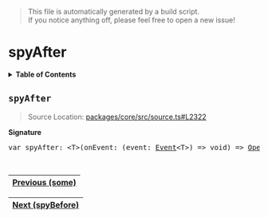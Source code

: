 > This file is automatically generated by a build script.<br>If you notice anything off, please feel free to open a new issue!

# spyAfter

<details><summary><b>Table of Contents</b></summary>

1. [<code>spyAfter</code>](#spyAfter)</details>

## <a name="spyAfter"></a><code>spyAfter</code>

> Source Location: [packages\/core\/src\/source.ts#L2322](..\/..\/packages\/core\/src\/source.ts#L2322)

<b>Signature</b>

<pre>var spyAfter: &lt;T&gt;(onEvent: (event: <a href="../02-api-event/00-Event.md#Event">Event</a>&lt;T&gt;) =&gt; void) =&gt; <a href="000-Operator.md#Operator">Operator</a>&lt;T, T&gt;</pre><br>

| [Previous \(some\)](075-some.md#readme) |
| --- |

<div align="right">

| [Next \(spyBefore\)](077-spyBefore.md#readme) |
| --- |
</div>
